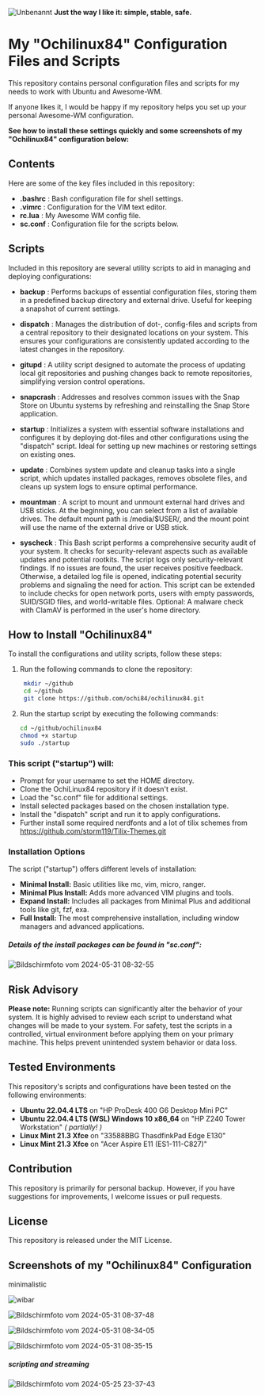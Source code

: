 ![Unbenannt](https://github.com/ochi84/OchiLinux84/assets/168211337/9ac9db4e-44f8-47f0-92a2-ac247a1cda6c)
**Just the way I like it: simple, stable, safe.**

# My "Ochilinux84" Configuration Files and Scripts
This repository contains personal configuration files and scripts for my needs to work with Ubuntu and Awesome-WM.

If anyone likes it, I would be happy if my repository helps you set up your personal Awesome-WM configuration.

**See how to install these settings quickly and some screenshots of my "Ochilinux84" configuration below:**

## Contents
Here are some of the key files included in this repository:

-  **.bashrc**  : Bash configuration file for shell settings.
-  **.vimrc**   : Configuration for the VIM text editor.
-  **rc.lua**   : My Awesome WM config file.
-  **sc.conf**   : Configuration file for the scripts below.

## Scripts
Included in this repository are several utility scripts to aid in managing and deploying configurations:

-  **backup**    : Performs backups of essential configuration files, storing them in a predefined backup directory and external drive. Useful for keeping a snapshot of current settings.

-  **dispatch**  : Manages the distribution of dot-, config-files and scripts from a central repository to their designated locations on your system. This ensures your configurations are consistently updated according to the latest changes in the repository.

-  **gitupd**    : A utility script designed to automate the process of updating local git repositories and pushing changes back to remote repositories, simplifying version control operations.

-  **snapcrash** : Addresses and resolves common issues with the Snap Store on Ubuntu systems by refreshing and reinstalling the Snap Store application.

-  **startup**   : Initializes a system with essential software installations and configures it by deploying dot-files and other configurations using the "dispatch" script. Ideal for setting up new machines or restoring settings on existing ones.

-  **update**    : Combines system update and cleanup tasks into a single script, which updates installed packages, removes obsolete files, and cleans up system logs to ensure optimal performance.

-  **mountman**  : A script to mount and unmount external hard drives and USB sticks. At the beginning, you can select from a list of available drives. The default mount path is /media/$USER/, and the mount point will use the name of the external drive or USB stick.

-  **syscheck**  : This Bash script performs a comprehensive security audit of your system. It checks for security-relevant aspects such as available updates and potential rootkits. The script logs only security-relevant findings. If no issues are found, the user receives positive feedback. Otherwise, a detailed log file is opened, indicating potential security problems and signaling the need for action. This script can be extended to include checks for open network ports, users with empty passwords, SUID/SGID files, and world-writable files. Optional: A malware check with ClamAV is performed in the user's home directory.

## How to Install "Ochilinux84"
To install the configurations and utility scripts, follow these steps:

1. Run the following commands to clone the repository:

   ```bash
    mkdir ~/github
    cd ~/github
    git clone https://github.com/ochi84/ochilinux84.git
    ```

3. Run the startup script by executing the following commands:

    ```bash
    cd ~/github/ochilinux84
    chmod +x startup
    sudo ./startup
    ```

### This script ("startup") will:
-  Prompt for your username to set the HOME directory.
-  Clone the OchiLinux84 repository if it doesn't exist.
-  Load the "sc.conf" file for additional settings.
-  Install selected packages based on the chosen installation type.
-  Install the "dispatch" script and run it to apply configurations.
-  Further install some required nerdfonts and a lot of tilix schemes from https://github.com/storm119/Tilix-Themes.git

### Installation Options
The script ("startup") offers different levels of installation:

-  **Minimal Install:** Basic utilities like mc, vim, micro, ranger.
-  **Minimal Plus Install:** Adds more advanced VIM plugins and tools.
-  **Expand Install:** Includes all packages from Minimal Plus and additional tools like git, fzf, exa.
-  **Full Install:** The most comprehensive installation, including window managers and advanced applications.

##### Details of the install packages can be found in "sc.conf":
![Bildschirmfoto vom 2024-05-31 08-32-55](https://github.com/ochi84/OchiLinux84/assets/168211337/ed54a58c-a649-4a74-a811-0fd26b9a7c62)

## Risk Advisory
**Please note:** Running scripts can significantly alter the behavior of your system. It is highly advised to review each script to understand what changes will be made to your system. For safety, test the scripts in a controlled, virtual environment before applying them on your primary machine. This helps prevent unintended system behavior or data loss.

## Tested Environments
This repository's scripts and configurations have been tested on the following environments:

- **Ubuntu 22.04.4 LTS** on "HP ProDesk 400 G6 Desktop Mini PC"
- **Ubuntu 22.04.4 LTS (WSL) Windows 10 x86_64** on "HP Z240 Tower Workstation" *( partially! )*
- **Linux Mint 21.3 Xfce** on "33588BBG ThasdfinkPad Edge E130"
- **Linux Mint 21.3 Xfce** on "Acer Aspire E11 (ES1-111-C827)"

## Contribution
This repository is primarily for personal backup. However, if you have suggestions for improvements, I welcome issues or pull requests.

## License
This repository is released under the MIT License.

## Screenshots of my "Ochilinux84" Configuration
minimalistic

![wibar](https://github.com/ochi84/OchiLinux84/assets/168211337/962c8f0f-e890-43cf-9801-476ab4fc0d05)


![Bildschirmfoto vom 2024-05-31 08-37-48](https://github.com/ochi84/OchiLinux84/assets/168211337/639171f6-d2da-4de9-b1bc-f2ff406abad5)

![Bildschirmfoto vom 2024-05-31 08-34-05](https://github.com/ochi84/OchiLinux84/assets/168211337/6db53cae-9a44-4463-9705-21ff7321cb80)

![Bildschirmfoto vom 2024-05-31 08-35-15](https://github.com/ochi84/OchiLinux84/assets/168211337/0f2f2485-fd1c-4c4e-965f-993a2ea0bdb9)
##### scripting and streaming
![Bildschirmfoto vom 2024-05-25 23-37-43](https://github.com/ochi84/OchiLinux84/assets/168211337/354ec8a6-4f9e-45ec-b274-2b32b9879859)
